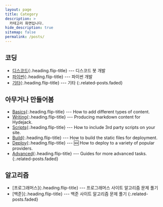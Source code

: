 ```yaml
---
layout: page
title: Category
description: >
  카테고리 화면입니다.
hide_description: true
sitemap: false
permalink: /posts/
---
```


<!-- Here you should be able to find everything you need to know to accomplish the most common tasks when blogging with Hydejack.

While this manual tries to be beginner-friendly, as a user of Jekyll it is assumed that you are comfortable running shell commands and editing text files.
{:.note} -->


## 코딩
* [디스코드]{:.heading.flip-title} --- 디스코드 봇 개발
* [파이썬]{:.heading.flip-title} --- 파이썬 개발
* [기타]{:.heading.flip-title} --- 기타
{:.related-posts.faded}

## 아무거나 만들어봄
* [Basics]{:.heading.flip-title} --- How to add different types of content.
* [Writing]{:.heading.flip-title} --- Producing markdown content for Hydejack.
* [Scripts]{:.heading.flip-title} --- How to include 3rd party scripts on your site.
* [Build]{:.heading.flip-title} --- How to build the static files for deployment.
* [Deploy]{:.heading.flip-title} --- 🆕 How to deploy to a variety of popular providers.
* [Advanced]{:.heading.flip-title} --- Guides for more advanced tasks.
{:.related-posts.faded}

## 알고리즘
* [프로그래머스]{:.heading.flip-title} --- 프로그래머스 사이트 알고리즘 문제 풀기
* [백준]{:.heading.flip-title} --- 백준 사이트 알고리즘 문제 풀기
{:.related-posts.faded}

[디스코드]: discord.md
[파이썬]: python.md
[기타]: about.md
[basics]: basics.md
[writing]: writing.md
[scripts]: scripts.md
[build]: build.md
[deploy]: deploy.md
[advanced]: advanced.md
[LICENSE]: ../LICENSE.md
[NOTICE]: ../NOTICE.md
[CHANGELOG]: ../CHANGELOG.md
